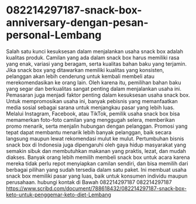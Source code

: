 # 082214297187-snack-box-anniversary-dengan-pesan-personal-Lembang
Salah satu kunci kesuksesan dalam menjalankan usaha snack box adalah kualitas produk. Camilan yang ada dalam snack box harus memiliki rasa yang enak, variasi yang beragam, serta kualitas bahan baku yang terjamin. Jika snack box yang ditawarkan memiliki kualitas yang konsisten, pelanggan akan lebih cenderung untuk kembali membeli atau merekomendasikan ke orang lain. Oleh karena itu, pemilihan bahan baku yang segar dan berkualitas sangat penting dalam menjalankan usaha ini.
Pemasaran juga menjadi faktor penting dalam kesuksesan usaha snack box. Untuk mempromosikan usaha ini, banyak pebisnis yang memanfaatkan media sosial sebagai sarana untuk menjangkau pasar yang lebih luas. Melalui Instagram, Facebook, atau TikTok, pemilik usaha snack box bisa memamerkan foto-foto camilan yang menggugah selera, memberikan promo menarik, serta menjalin hubungan dengan pelanggan. Promosi yang tepat dapat membantu menarik lebih banyak pelanggan, baik secara langsung maupun lewat rekomendasi mulut ke mulut.
Pertumbuhan bisnis snack box di Indonesia juga dipengaruhi oleh gaya hidup masyarakat yang semakin sibuk dan membutuhkan makanan yang praktis, lezat, dan mudah diakses. Banyak orang lebih memilih membeli snack box untuk acara karena mereka tidak perlu repot menyiapkan camilan sendiri, dan bisa memilih dari berbagai pilihan yang sudah tersedia dalam satu paket. Ini membuat usaha snack box memiliki pasar yang luas, baik untuk konsumen individu maupun perusahaan.
hubungi kontak di Bawah
082214297187
082214297187
https://www.scribd.com/document/788618432/082214297187-snack-box-keto-untuk-penggemar-keto-diet-Lembang


